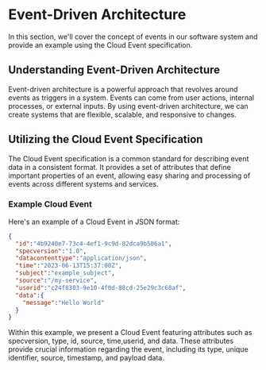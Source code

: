 # Event-Driven Architecture


In this section, we'll cover the concept of events in our software system and provide an example using the Cloud Event specification.

## Understanding Event-Driven Architecture


Event-driven architecture is a powerful approach that revolves around events as triggers in a system. Events can come from user actions, internal processes, or external inputs. By using event-driven architecture, we can create systems that are flexible, scalable, and responsive to changes.

## Utilizing the Cloud Event Specification

The Cloud Event specification is a common standard for describing event data in a consistent format. It provides a set of attributes that define important properties of an event, allowing easy sharing and processing of events across different systems and services.

### Example Cloud Event

Here's an example of a Cloud Event in JSON format:

```json
{
  "id":"4b9240e7-73c4-4ef1-9c9d-82dca9b506a1",
  "specversion":"1.0",
  "datacontenttype":"application/json",
  "time":"2023-06-13T15:37:00Z",
  "subject":"example_subject",
  "source":"/my-service",
  "userid":"c24f8303-9e10-4f0d-88cd-25e29c3c68af",
  "data":{
    "message":"Hello World"
  }
}
```

Within this example, we present a Cloud Event featuring attributes such as specversion, type, id, source, time,userid, and data. These attributes provide crucial information regarding the event, including its type, unique identifier, source, timestamp, and payload data.


